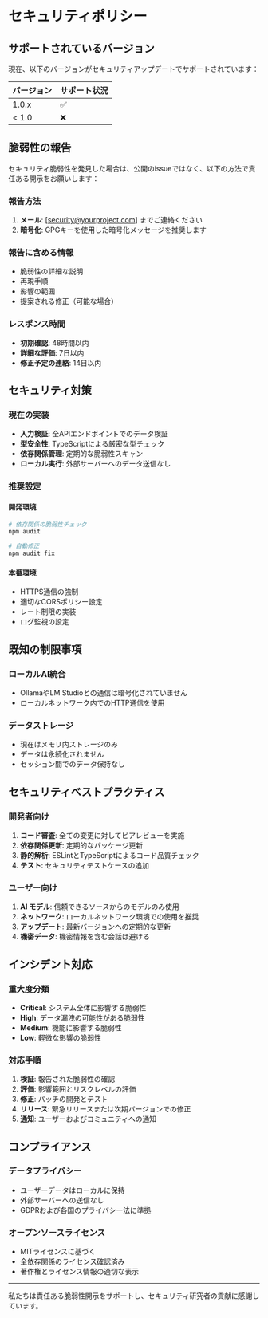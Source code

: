 # セキュリティポリシー

## サポートされているバージョン

現在、以下のバージョンがセキュリティアップデートでサポートされています：

| バージョン | サポート状況 |
| ------- | ---------- |
| 1.0.x   | ✅ |
| < 1.0   | ❌ |

## 脆弱性の報告

セキュリティ脆弱性を発見した場合は、公開のissueではなく、以下の方法で責任ある開示をお願いします：

### 報告方法

1. **メール**: [security@yourproject.com] までご連絡ください
2. **暗号化**: GPGキーを使用した暗号化メッセージを推奨します

### 報告に含める情報

- 脆弱性の詳細な説明
- 再現手順
- 影響の範囲
- 提案される修正（可能な場合）

### レスポンス時間

- **初期確認**: 48時間以内
- **詳細な評価**: 7日以内
- **修正予定の連絡**: 14日以内

## セキュリティ対策

### 現在の実装

- **入力検証**: 全APIエンドポイントでのデータ検証
- **型安全性**: TypeScriptによる厳密な型チェック
- **依存関係管理**: 定期的な脆弱性スキャン
- **ローカル実行**: 外部サーバーへのデータ送信なし

### 推奨設定

#### 開発環境
```bash
# 依存関係の脆弱性チェック
npm audit

# 自動修正
npm audit fix
```

#### 本番環境
- HTTPS通信の強制
- 適切なCORSポリシー設定
- レート制限の実装
- ログ監視の設定

## 既知の制限事項

### ローカルAI統合
- OllamaやLM Studioとの通信は暗号化されていません
- ローカルネットワーク内でのHTTP通信を使用

### データストレージ
- 現在はメモリ内ストレージのみ
- データは永続化されません
- セッション間でのデータ保持なし

## セキュリティベストプラクティス

### 開発者向け

1. **コード審査**: 全ての変更に対してピアレビューを実施
2. **依存関係更新**: 定期的なパッケージ更新
3. **静的解析**: ESLintとTypeScriptによるコード品質チェック
4. **テスト**: セキュリティテストケースの追加

### ユーザー向け

1. **AI モデル**: 信頼できるソースからのモデルのみ使用
2. **ネットワーク**: ローカルネットワーク環境での使用を推奨
3. **アップデート**: 最新バージョンへの定期的な更新
4. **機密データ**: 機密情報を含む会話は避ける

## インシデント対応

### 重大度分類

- **Critical**: システム全体に影響する脆弱性
- **High**: データ漏洩の可能性がある脆弱性
- **Medium**: 機能に影響する脆弱性
- **Low**: 軽微な影響の脆弱性

### 対応手順

1. **検証**: 報告された脆弱性の確認
2. **評価**: 影響範囲とリスクレベルの評価
3. **修正**: パッチの開発とテスト
4. **リリース**: 緊急リリースまたは次期バージョンでの修正
5. **通知**: ユーザーおよびコミュニティへの通知

## コンプライアンス

### データプライバシー

- ユーザーデータはローカルに保持
- 外部サーバーへの送信なし
- GDPRおよび各国のプライバシー法に準拠

### オープンソースライセンス

- MITライセンスに基づく
- 全依存関係のライセンス確認済み
- 著作権とライセンス情報の適切な表示


---

私たちは責任ある脆弱性開示をサポートし、セキュリティ研究者の貢献に感謝しています。
